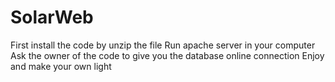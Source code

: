 # SolarWeb
First install the code by unzip the file
Run apache server in your computer
Ask the owner of the code to give you the database online connection
Enjoy and make your own light
